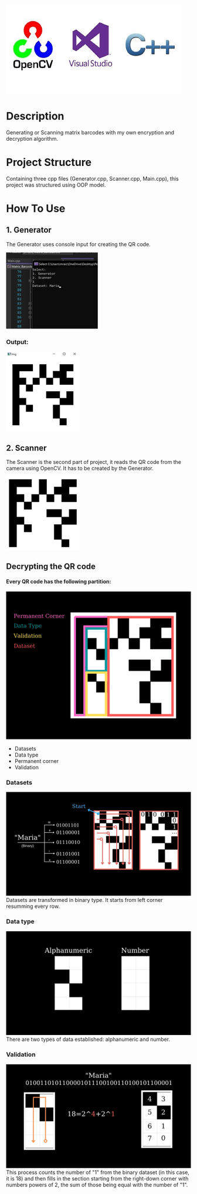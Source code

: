 ![O_V_C](Images/O_V_C++.jpg)
# Description
Generating or Scanning matrix barcodes with my own encryption and decryption algorithm.
# Project Structure
Containing three cpp files (Generator.cpp, Scanner.cpp, Main.cpp), this project was structured using OOP model.
# How To Use
## 1. Generator
The Generator uses console input for creating the QR code.

![Generator input](Images/Generator_input.jpg)

### Output:
![Generator output](Images/Generator_output.jpg)

## 2. Scanner
 The Scanner is the second part of project, it reads the QR code from the camera using OpenCV. It has to be created by the Generator. 

![Maria Barcode](Images/Maria_Barcode.png)
## Decrypting the QR code
#### Every QR code has the following partition:

![Partition](Images/Partition.png)
- Datasets
- Data type
- Permanent corner
- Validation
### Datasets
![Dataset](Images/Dataset.jpg)
Datasets are transformed in binary type. It starts from left corner resumming every row.  
### Data type
![Data Type](Images/Data_type.jpg)
There are two types of data established: alphanumeric and number.
### Validation
![Validation](Images/Validation.jpg)
This process counts the number of "1" from the binary dataset (in this case, it is 18) and then fills in the section starting from the right-down corner with numbers powers of 2, the sum of those being equal with the number of "1".